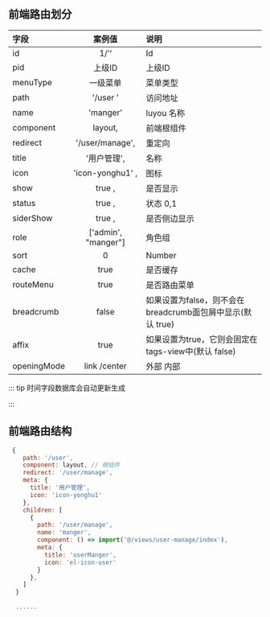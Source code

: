 <!--
 * @Author: wxfeiang
 * @Description: 动态路由说明
 * @Date: 2022-07-07 23:04:50
 * @LastEditTime: 2023-09-18 00:03:26
 * @FilePath: /blog-docs/docs/src/outher/router.md
-->
## 前端路由划分

| 字段 | 案例值| 说明 |
| :-----| :----: | :----|
| id | 1/’‘| Id |
| pid |  上级ID | 上级ID |
| menuType |  一级菜单 | 菜单类型 |
| path | '/user '| 访问地址 |
|name | 'manger' | luyou 名称|
|component| layout,  |  前端根组件 
|redirect|'/user/manage',   | 重定向
|title| '用户管理',   | 名称
|icon| 'icon-yonghu1'  , | 图标
|show| true , | 是否显示 |
|status| true , | 状态 0,1 
|siderShow| true , | 是否侧边显示|
|role| ['admin', "manger"]  | 角色组|
|sort| 0  | Number  |
|cache|true  | 是否缓存|
|routeMenu| true | 是否路由菜单|
|breadcrumb|false|如果设置为false，则不会在breadcrumb面包屑中显示(默认 true)|
|affix|true| 如果设置为true，它则会固定在tags-view中(默认 false)|
|openingMode|  link /center  | 外部 内部|

::: tip
时间字段数据库会自动更新生成

:::



## 前端路由结构
```js
 {
    path: '/user',
    component: layout, // 根组件
    redirect: '/user/manage',
    meta: {
      title: '用户管理',
      icon: 'icon-yonghu1'
    },
    children: [
      {
        path: '/user/manage',
        name: 'manger',
        component: () => import('@/views/user-manage/index'),
        meta: {
          title: 'userManger',
          icon: 'el-icon-user'
        }
      },
    ]
  }

  ......
```

